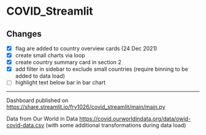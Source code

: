 # COVID_Streamlit

## Changes
- [x] flag are added to country overview cards (24 Dec 2021)
- [x] create small charts via loop
- [x] create country summary card in section 2
- [x] add filter in sidebar to exclude small countries (require binning to be added to data load)
- [ ] highlight text below bar in bar chart

***

Dashboard published on https://share.streamlit.io/fry1026/covid_streamlit/main/main.py

Data from Our World in Data https://covid.ourworldindata.org/data/owid-covid-data.csv (with some additional transformations during data load)